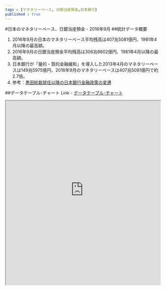 ```yaml
--- 
tags : [マネタリーベース, 日銀当座預金,日本銀行] 
published : true
---
```

#日本のマネタリーベース、日銀当座預金 - 2016年9月
##統計データ概要
1. 2016年9月の日本のマネタリーベース平均残高は407兆5081億円、1981年4月以降の最高額。
1. 2016年9月の日銀当座預金平均残高は306兆6602億円、1981年4月以降の最高額。
1. 日本銀行が「量的・質的金融緩和」を導入した2013年4月のマネタリーベースは149兆5975億円、2016年9月のマネタリーベースは407兆5081億円で約2.7倍。
1. 参考：[黒田総裁就任以降の日本銀行金融政策の変遷](http://olive.saecanet.com/2016/09/blog-post_22.html)

	
##データテーブル･チャート
Link - [データテーブル･チャート](http://knowledgevault.saecanet.com/charts/am-consulting.co.jp-20161004114020.html)
<iframe src="http://knowledgevault.saecanet.com/charts/am-consulting.co.jp-20161004114020.html" width="100%" height="600px"></iframe>